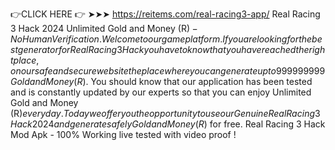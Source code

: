 👉CLICK HERE 👉 ➤➤➤ https://reitems.com/real-racing3-app/
Real Racing 3 Hack 2024 Unlimited Gold and Money (R$) - No Human Verification. Welcome to our game platform. If you are looking for the best generator for Real Racing 3 Hack you have to know that you have reached the right place, on our safe and secure website the place where you can generate up to 999999999 Gold and Money (R$). You should know that our application has been tested and is constantly updated by our experts so that you can enjoy Unlimited Gold and Money (R$) every day. Today we offer you the opportunity to use our Genuine Real Racing 3 Hack 2024 and generate safely Gold and Money (R$) for free. Real Racing 3 Hack Mod Apk - 100% Working live tested with video proof !
